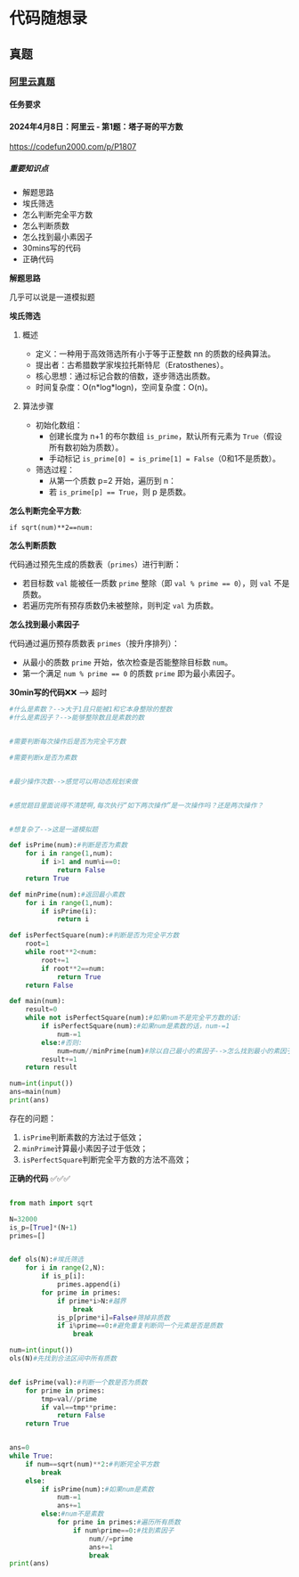 # 代码随想录
## 真题
### [阿里云真题](https://notes.kamacoder.com/questions/502144)
#### 任务要求
#### 2024年4月8日：阿里云 - 第1题：塔子哥的平方数

https://codefun2000.com/p/P1807

##### 重要知识点
- 解题思路
- 埃氏筛选
- 怎么判断完全平方数
- 怎么判断质数
- 怎么找到最小素因子
- 30mins写的代码
- 正确代码





**解题思路**

几乎可以说是一道模拟题


**埃氏筛选**

1. 概述
	- 定义：一种用于高效筛选所有小于等于正整数 nn 的质数的经典算法。
	- 提出者：古希腊数学家埃拉托斯特尼（Eratosthenes）。
	- 核心思想：通过标记合数的倍数，逐步筛选出质数。
	- 时间复杂度：O(n*log⁡*log⁡n)，空间复杂度：O(n)。

2. 算法步骤
	- 初始化数组：
		- 创建长度为 n+1 的布尔数组 `is_prime`，默认所有元素为 `True`（假设所有数初始为质数）。
		- 手动标记 `is_prime[0] = is_prime[1] = False`（0和1不是质数）。
	-  筛选过程：
		- 从第一个质数 p=2 开始，遍历到 n​：
		- 若 `is_prime[p] == True`，则 p 是质数。

**怎么判断完全平方数**: 

`if sqrt(num)**2==num:`

**怎么判断质数**

代码通过预先生成的质数表（`primes`）进行判断：
- 若目标数 `val` 能被任一质数 `prime` 整除（即 `val % prime == 0`），则 `val` 不是质数。
- 若遍历完所有预存质数仍未被整除，则判定 `val` 为质数。

**怎么找到最小素因子**

代码通过遍历预存质数表 `primes`（按升序排列）：
- 从最小的质数 `prime` 开始，依次检查是否能整除目标数 `num`。
- 第一个满足 `num % prime == 0` 的质数 `prime` 即为最小素因子。

**30min写的代码**❌❌ --> 超时
```Python 
#什么是素数？-->大于1且只能被1和它本身整除的整数
#什么是素因子？-->能够整除数且是素数的数


#需要判断每次操作后是否为完全平方数

#需要判断x是否为素数


#最少操作次数-->感觉可以用动态规划来做


#感觉题目里面说得不清楚啊,每次执行“如下两次操作”是一次操作吗？还是两次操作？


#想复杂了-->这是一道模拟题

def isPrime(num):#判断是否为素数
    for i in range(1,num):
        if i>1 and num%i==0:
            return False
    return True

def minPrime(num):#返回最小素数
    for i in range(1,num):
        if isPrime(i):
            return i

def isPerfectSquare(num):#判断是否为完全平方数
    root=1
    while root**2<num:
        root+=1
        if root**2==num:
            return True
    return False

def main(num):
    result=0
    while not isPerfectSquare(num):#如果num不是完全平方数的话:
        if isPerfectSquare(num):#如果num是素数的话，num-=1
            num-=1
        else:#否则:
            num=num//minPrime(num)#除以自己最小的素因子-->怎么找到最小的素因子
        result+=1
    return result

num=int(input())
ans=main(num)
print(ans)
```

存在的问题：
1. `isPrime`判断素数的方法过于低效；
2. `minPrime`计算最小素因子过于低效；
3. `isPerfectSquare`判断完全平方数的方法不高效；


**正确的代码** ✅✅✅
```Python

from math import sqrt

N=32000
is_p=[True]*(N+1)
primes=[]


def ols(N):#埃氏筛选
    for i in range(2,N):
        if is_p[i]:
            primes.append(i)
        for prime in primes:
            if prime*i>N:#越界
                break
            is_p[prime*i]=False#筛掉非质数
            if i%prime==0:#避免重复判断同一个元素是否是质数
                break

num=int(input())
ols(N)#先找到合法区间中所有质数


def isPrime(val):#判断一个数是否为质数
    for prime in primes:
        tmp=val//prime
        if val==tmp**prime:
            return False
    return True


ans=0
while True:
    if num==sqrt(num)**2:#判断完全平方数
        break
    else:
        if isPrime(num):#如果num是素数
            num-=1
            ans+=1
        else:#num不是素数
            for prime in primes:#遍历所有质数
                if num%prime==0:#找到素因子
                    num//=prime
                    ans+=1
                    break
print(ans)
```
